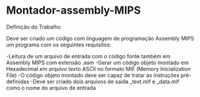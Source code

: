# Montador-assembly-MIPS
Definição do Trabalho

Deve ser criado um código com linguagem de programação Assembly MIPS um programa com os seguintes requisitos:

-Leitura de um arquivo de entrada com o código fonte também em Assembly MIPS com extensão .asm
-Gerar um código objeto montado em Hexadecimal em arquivo texto ASCII no formato MIF (Memory Inicialization File)
-O código objeto montado deve ser capaz de tratar as instruções pré-definidas
-Deve ser criado dois arquivos de saída _text.mif e _data.mif como o nome do arquivo de entrada
